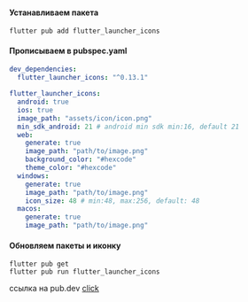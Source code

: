 #### Устанавливаем пакета
```shell
flutter pub add flutter_launcher_icons
```

#### Прописываем в pubspec.yaml
```yaml
dev_dependencies:
  flutter_launcher_icons: "^0.13.1"

flutter_launcher_icons:
  android: true
  ios: true
  image_path: "assets/icon/icon.png"
  min_sdk_android: 21 # android min sdk min:16, default 21
  web:
    generate: true
    image_path: "path/to/image.png"
    background_color: "#hexcode"
    theme_color: "#hexcode"
  windows:
    generate: true
    image_path: "path/to/image.png"
    icon_size: 48 # min:48, max:256, default: 48
  macos:
    generate: true
    image_path: "path/to/image.png"
```

#### Обновляем пакеты и иконку
```shell
flutter pub get
flutter pub run flutter_launcher_icons
```

ссылка на pub.dev [click](https://pub.dev/packages/flutter_launcher_icons)


